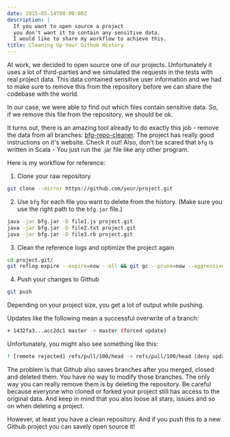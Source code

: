 ```yaml
---
date: 2015-05-14T00:00:00Z
description: |
  If you want to open source a project
  you don't want it to contain any sensitive data.
  I would like to share my workflow to achieve this.
title: Cleaning Up Your Github History
---
```


At work, we decided to open source one of our projects.
Unfortunately it uses a lot of third-parties
and we simulated the requests in the tests with real project data.
This data contained sensitive user information
and we had to make sure to remove this from the repository before we can share the codebase with the world.

In our case, we were able to find out which files contain sensitive data.
So, if we remove this file from the repository, we should be ok.

It turns out, there is an amazing tool already to do exactly this job - remove the data from all branches: [bfg-repo-cleaner](https://rtyley.github.io/bfg-repo-cleaner/).
The project has really good instructions on it's website. Check it out!
Also, don't be scared that `bfg` is written in Scala - You just run the .jar file like any other program.

Here is my workflow for reference:

1. Clone your raw repository

``` sh
git clone --mirror https://github.com/your/project.git
```

2. Use `bfg` for each file you want to delete from the history.
(Make sure you use the right path to the `bfg.jar` file.)

``` sh
java -jar bfg.jar -D file1.js project.git
java -jar bfg.jar -D file2.txt project.git
java -jar bfg.jar -D file3.rb project.git
```

3. Clean the reference logs and optimize the project again

``` sh
cd project.git/
git reflog expire --expire=now --all && git gc --prune=now --aggressive
```

4. Push your changes to Github

``` sh
git push
```

Depending on your project size, you get a lot of output while pushing.

Updates like the following mean a successful overwrite of a branch:

``` sh
+ 1432fa3...acc2dc1 master -> master (forced update)
```

Unfortunately, you might also see something like this:

``` sh
! [remote rejected] refs/pull/100/head -> refs/pull/100/head (deny updating a hidden ref)
```

The problem is that Github also saves branches after you merged, closed and deleted them.
You have no way to modify those branches.
The only way you can really remove them is by deleting the repository.
Be careful because everyone who cloned or forked your project still has access to the original data.
And keep in mind that you also loose all stars, issues and so on when deleting a project.

However, at least you have a clean repository.
And if you push this to a new Github project you can savely open source it!
